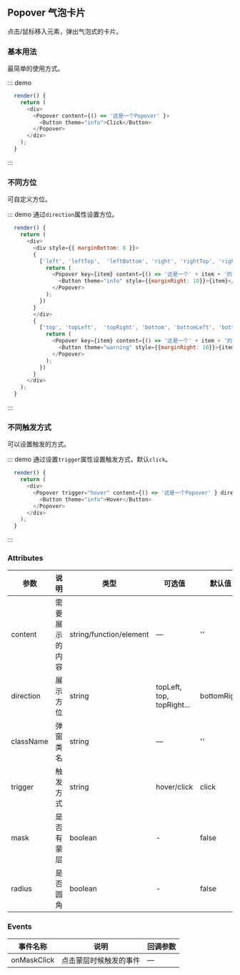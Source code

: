 ## Popover 气泡卡片

点击/鼠标移入元素，弹出气泡式的卡片。

### 基本用法

最简单的使用方式。

::: demo
```js
  render() {
    return (
      <div>
        <Popover content={() => '这是一个Popover' }>
          <Button theme="info">Click</Button>
        </Popover>
      </div>
    );
  }
```
:::

### 不同方位

可自定义方位。

::: demo 通过`direction`属性设置方位。
```js
  render() {
    return (
      <div>
        <div style={{ marginBottom: 8 }}>
        {
          ['left', 'leftTop',  'leftBottom', 'right', 'rightTop', 'rightBottom'].map(item => {
            return (
              <Popover key={item} content={() => '这是一个' + item + '的Popover' } direction={item}>
                <Button theme="info" style={{marginRight: 10}}>{item}</Button>
              </Popover>
            );
          })
        }
        </div>
        {
          ['top', 'topLeft',  'topRight', 'bottom', 'bottomLeft', 'bottomRight'].map(item => {
            return (
              <Popover key={item} content={() => '这是一个' + item + '的Popover' } direction={item}>
                <Button theme="warning" style={{marginRight: 10}}>{item}</Button>
              </Popover>
            );
          }) 
        }
      </div>
    );
  }
```
:::

### 不同触发方式

可以设置触发的方式。

::: demo 通过设置`trigger`属性设置触发方式，默认`click`。
```js
  render() {
    return (
      <div>
        <Popover trigger="hover" content={() => '这是一个Popover' } direction="top">
          <Button theme="info">Hover</Button>
        </Popover>
      </div>
    );
  }
```
:::


### Attributes
| 参数      | 说明          | 类型      | 可选值                           | 默认值  |
|---------- |-------------- |---------- |--------------------------------  |-------- |
| content | 需要展示的内容 | string/function/element | — | '' |
| direction | 展示方位 | string | topLeft, top, topRight... | bottomRight |
| className | 弹窗类名 | string | — | '' |
| trigger | 触发方式 | string | hover/click | click |
| mask | 是否有蒙层 | boolean | - | false |
| radius | 是否圆角 | boolean | - | false |


### Events
| 事件名称 | 说明 | 回调参数 |
|---------- |-------- |---------- |
| onMaskClick | 点击蒙层时候触发的事件 | — |
